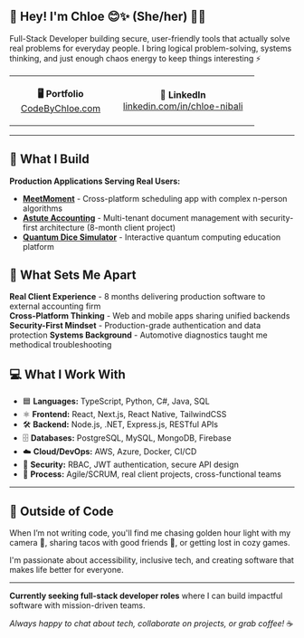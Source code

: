 ## 👋 Hey! I'm Chloe 😊✨ (She/her) 🏳️‍🌈

Full-Stack Developer building secure, user-friendly tools that actually solve real problems for everyday people. I bring logical problem-solving, systems thinking, and just enough chaos energy to keep things interesting ⚡

<div align="center">
  <table>
    <tr>
      <td align="center" style="padding: 20px;">
        <strong>🖥️ Portfolio</strong><br>
        <a href="https://CodeByChloe.com" target="_blank">CodeByChloe.com</a>
      </td>
      <td align="center" style="padding: 20px;">
        <strong>💼 LinkedIn</strong><br>
        <a href="https://linkedin.com/in/chloe-nibali" target="_blank">linkedin.com/in/chloe-nibali</a>
      </td>
    </tr>
  </table>
</div>

---

## 🚀 What I Build

**Production Applications Serving Real Users:**
- **[MeetMoment](https://meetmoment-webapp.vercel.app)** - Cross-platform scheduling app with complex n-person algorithms
- **[Astute Accounting](https://astute-accounting.vercel.app/About)** - Multi-tenant document management with security-first architecture (8-month client project)
- **[Quantum Dice Simulator](https://quantum-dice-simulator.streamlit.app)** - Interactive quantum computing education platform

## 🎯 What Sets Me Apart

**Real Client Experience** - 8 months delivering production software to external accounting firm  
**Cross-Platform Thinking** - Web and mobile apps sharing unified backends  
**Security-First Mindset** - Production-grade authentication and data protection 
**Systems Background** - Automotive diagnostics taught me methodical troubleshooting  

## 💻 What I Work With

- 🟦 **Languages:** TypeScript, Python, C#, Java, SQL
- ⚛️ **Frontend:** React, Next.js, React Native, TailwindCSS  
- 🛠️ **Backend:** Node.js, .NET, Express.js, RESTful APIs
- 🗄️ **Databases:** PostgreSQL, MySQL, MongoDB, Firebase
- ☁️ **Cloud/DevOps:** AWS, Azure, Docker, CI/CD
- 🔐 **Security:** RBAC, JWT authentication, secure API design
- 🧠 **Process:** Agile/SCRUM, real client projects, cross-functional teams

---

## 🎨 Outside of Code

When I’m not writing code, you'll find me chasing golden hour light with my camera 📸, sharing tacos with good friends 🌮, or getting lost in cozy games.

I'm passionate about accessibility, inclusive tech, and creating software that makes life better for everyone.

---

**Currently seeking full-stack developer roles** where I can build impactful software with mission-driven teams.

*Always happy to chat about tech, collaborate on projects, or grab coffee!* ☕
